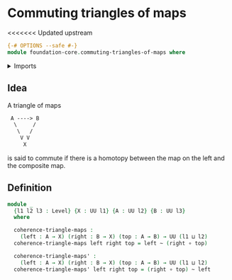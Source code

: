 # Commuting triangles of maps

<<<<<<< Updated upstream

```agda
{-# OPTIONS --safe #-}
module foundation-core.commuting-triangles-of-maps where

```

<details><summary>Imports</summary>

```agda
open import foundation-core.functions
open import foundation-core.homotopies
open import foundation-core.universe-levels
```

</details>

## Idea

A triangle of maps

```md
 A ----> B
  \     /
   \   /
    V V
     X
```

is said to commute if there is a homotopy between the map on the left and the
composite map.

## Definition

```agda
module _
  {l1 l2 l3 : Level} {X : UU l1} {A : UU l2} {B : UU l3}
  where

  coherence-triangle-maps :
    (left : A → X) (right : B → X) (top : A → B) → UU (l1 ⊔ l2)
  coherence-triangle-maps left right top = left ~ (right ∘ top)

  coherence-triangle-maps' :
    (left : A → X) (right : B → X) (top : A → B) → UU (l1 ⊔ l2)
  coherence-triangle-maps' left right top = (right ∘ top) ~ left
```
